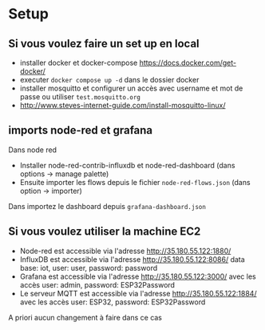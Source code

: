 # Setup

## Si vous voulez faire un set up en local

- installer docker et docker-compose https://docs.docker.com/get-docker/
- executer `docker compose up -d` dans le dossier docker
- installer mosquitto et configurer un accès avec username et mot de passe ou utiliser `test.mosquitto.org`
- http://www.steves-internet-guide.com/install-mosquitto-linux/

## imports node-red et grafana

Dans node red
- Installer node-red-contrib-influxdb et node-red-dashboard (dans options -> manage palette)
- Ensuite importer les flows depuis le fichier `node-red-flows.json` (dans option -> importer)

Dans importez le dashboard depuis `grafana-dashboard.json`

## Si vous voulez utiliser la machine EC2

- Node-red est accessible via l'adresse http://35.180.55.122:1880/
- InfluxDB est accessible via l'adresse http://35.180.55.122:8086/ data base: iot, user: user, password: password
- Grafana est accessible via l'adresse http://35.180.55.122:3000/ avec les accès user: admin, password: ESP32Password
- Le serveur MQTT est accessible via l'adresse http://35.180.55.122:1884/ avec les accès user: ESP32, password: ESP32Password

A priori aucun changement à faire dans ce cas